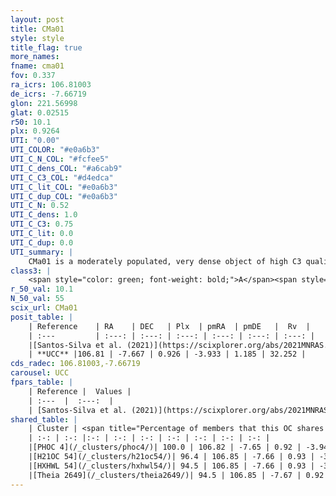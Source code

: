 ```yaml
---
layout: post
title: CMa01
style: style
title_flag: true
more_names: 
fname: cma01
fov: 0.337
ra_icrs: 106.81003
de_icrs: -7.66719
glon: 221.56998
glat: 0.02515
r50: 10.1
plx: 0.9264
UTI: "0.00"
UTI_COLOR: "#e0a6b3"
UTI_C_N_COL: "#fcfee5"
UTI_C_dens_COL: "#a6cab9"
UTI_C_C3_COL: "#d4edca"
UTI_C_lit_COL: "#e0a6b3"
UTI_C_dup_COL: "#e0a6b3"
UTI_C_N: 0.52
UTI_C_dens: 1.0
UTI_C_C3: 0.75
UTI_C_lit: 0.0
UTI_C_dup: 0.0
UTI_summary: |
    CMa01 is a moderately populated, very dense object of high C3 quality. It is rarely studied in the literature.<br><br><span style="color: #99180f; font-weight: bold;">Warning: </span>This is very likely a duplicate object, which shares a large percentage of members with at least one previously reported entry.
class3: |
    <span style="color: green; font-weight: bold;">A</span><span style="color: #FFC300; font-weight: bold;">B</span>
r_50_val: 10.1
N_50_val: 55
scix_url: CMa01
posit_table: |
    | Reference    | RA    | DEC   | Plx  | pmRA  | pmDE   |  Rv  |
    | :---         | :---: | :---: | :---: | :---: | :---: | :---: |
    |[Santos-Silva et al. (2021)](https://scixplorer.org/abs/2021MNRAS.508.1033S) | 106.8 | -7.66 | 0.91 | -3.94 | 1.13 | -- |
    | **UCC** |106.81 | -7.667 | 0.926 | -3.933 | 1.185 | 32.252 | 
cds_radec: 106.81003,-7.66719
carousel: UCC
fpars_table: |
    | Reference |  Values |
    | :---  |  :---:  |
    | [Santos-Silva et al. (2021)](https://scixplorer.org/abs/2021MNRAS.508.1033S) | `AVPM=0.42, AVPf=0.43, DPM=1059, DPf=1015.0, AgeM=172.0, AgeF=200, [Fe/H]M=0.07, [Fe/H]f=0.05` |
shared_table: |
    | Cluster | <span title="Percentage of members that this OC shares with the ones listed">%</span>   | RA   | DEC   | Plx   | pmRA  | pmDE  | Rv | UTI |
    | :-: | :-: |:-: | :-: | :-: | :-: | :-: | :-: | :-: |
    |[PHOC 4](/_clusters/phoc4/)| 100.0 | 106.82 | -7.65 | 0.92 | -3.94 | 1.18 | 33.55 |0.46 |
    |[H21OC 54](/_clusters/h21oc54/)| 96.4 | 106.85 | -7.66 | 0.93 | -3.94 | 1.21 | 33.55 |0.0 |
    |[HXHWL 54](/_clusters/hxhwl54/)| 94.5 | 106.85 | -7.66 | 0.93 | -3.94 | 1.21 | 32.38 |0.0 |
    |[Theia 2649](/_clusters/theia2649/)| 94.5 | 106.85 | -7.67 | 0.92 | -3.94 | 1.21 | 32.25 |0.01 |
---
```

